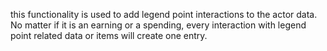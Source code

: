 this functionality is used to add legend point interactions to the actor data. No matter if it is an earning or a spending, every interaction with legend point related data or items will create one entry.